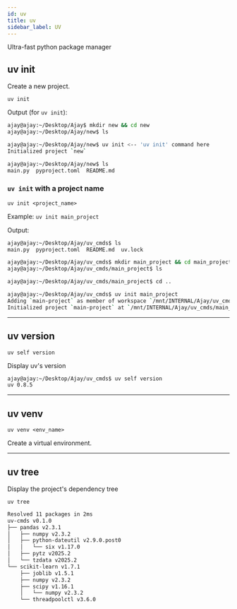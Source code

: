 ```yaml
---
id: uv
title: uv
sidebar_label: UV
---
```


Ultra-fast python package manager   

## uv init

Create a new project.

```
uv init
```

Output (for `uv init`):
```bash
ajay@ajay:~/Desktop/Ajay$ mkdir new && cd new
ajay@ajay:~/Desktop/Ajay/new$ ls

ajay@ajay:~/Desktop/Ajay/new$ uv init <-- 'uv init' command here
Initialized project `new`

ajay@ajay:~/Desktop/Ajay/new$ ls
main.py  pyproject.toml  README.md
```

### `uv init` with a project name

```
uv init <project_name>
```

Example: `uv init main_project`

Output:
```bash
ajay@ajay:~/Desktop/Ajay/uv_cmds$ ls
main.py  pyproject.toml  README.md  uv.lock

ajay@ajay:~/Desktop/Ajay/uv_cmds$ mkdir main_project && cd main_project
ajay@ajay:~/Desktop/Ajay/uv_cmds/main_project$ ls

ajay@ajay:~/Desktop/Ajay/uv_cmds/main_project$ cd ..

ajay@ajay:~/Desktop/Ajay/uv_cmds$ uv init main_project
Adding `main-project` as member of workspace `/mnt/INTERNAL/Ajay/uv_cmds`
Initialized project `main-project` at `/mnt/INTERNAL/Ajay/uv_cmds/main_project`
```

---

## uv version

```
uv self version
```

Display uv's version

```bash
ajay@ajay:~/Desktop/Ajay/uv_cmds$ uv self version
uv 0.8.5
```
---

## uv venv

```
uv venv <env_name>
```

Create a virtual environment.

---

## uv tree

Display the project's dependency tree

```
uv tree
```

```bash
Resolved 11 packages in 2ms
uv-cmds v0.1.0
├── pandas v2.3.1
│   ├── numpy v2.3.2
│   ├── python-dateutil v2.9.0.post0
│   │   └── six v1.17.0
│   ├── pytz v2025.2
│   └── tzdata v2025.2
└── scikit-learn v1.7.1
    ├── joblib v1.5.1
    ├── numpy v2.3.2
    ├── scipy v1.16.1
    │   └── numpy v2.3.2
    └── threadpoolctl v3.6.0
```